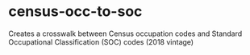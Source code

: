 # census-occ-to-soc
Creates a crosswalk between Census occupation codes and Standard Occupational Classification (SOC) codes (2018 vintage)
